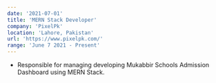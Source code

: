 ```yaml
---
date: '2021-07-01'
title: 'MERN Stack Developer'
company: 'PixelPk'
location: 'Lahore, Pakistan'
url: 'https://www.pixelpk.com/'
range: 'June 7 2021 - Present'
---
```


- Responsible for managing developing Mukabbir Schools Admission Dashboard using MERN Stack.
